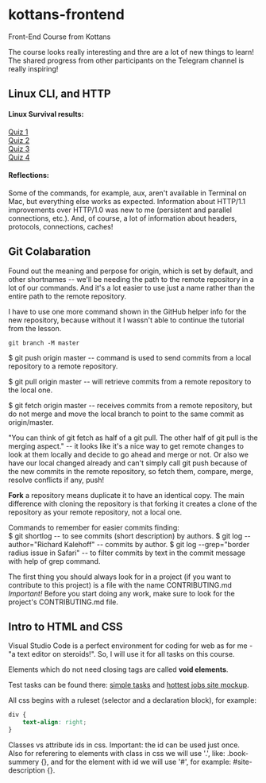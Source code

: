 # kottans-frontend
Front-End Course from Kottans

The course looks really interesting and thre are a lot of new things to learn! The shared progress from other participants on the Telegram channel is really inspiring!

## Linux CLI, and HTTP

#### Linux Survival results:  
[Quiz 1](/assets/LinuxSurvivalQuiz1.png)  
[Quiz 2](/assets/LinuxSurvivalQuiz2.png)  
[Quiz 3](/assets/LinuxSurvivalQuiz3.png)  
[Quiz 4](/assets/LinuxSurvivalQuiz4.png)  

#### Reflections:  
Some of the commands, for example, aux, aren't available in Terminal on Mac, but everything else works as expected. Information about HTTP/1.1 improvements over HTTP/1.0 was new to me (persistent and parallel connections, etc.). And, of course, a lot of information about headers, protocols, connections, caches!

## Git Colabaration

Found out the meaning and perpose for origin, which is set by default, and other shortnames -- we'll be needing the path to the remote repository in a lot of our commands. And it's a lot easier to use just a name rather than the entire path to the remote repository.  

I have to use one more command shown in the GitHub helper info for the new repository, because without it I wassn't able to continue the tutorial from the lesson.
```
git branch -M master
```

$ git push origin master -- command is used to send commits from a local repository to a remote repository.

$ git pull origin master -- will retrieve commits from a remote repository to the local one.

$ git fetch origin master -- receives commits from a remote repository, but do not merge and move the local branch to point to the same commit as origin/master.

"You can think of git fetch as half of a git pull. The other half of git pull is the merging aspect." -- it looks like it's a nice way to get remote changes to look at them locally and decide to go ahead and merge or not. Or also we have our local changed already and can't simply call git push because of the new commits in the remote repository, so fetch them, compare, merge, resolve conflicts if any, push!

**Fork** a repository means duplicate it to have an identical copy. The main difference with cloning the repository is that forking it creates a clone of the repository as your remote repository, not a local one.

Commands to remember for easier commits finding:  
$ git shortlog -- to see commits (short description) by authors.
$ git log --author="Richard Kalehoff" -- commits by author.
$ git log --grep="border radius issue in Safari" -- to filter commits by text in the commit message with help of grep command.

The first thing you should always look for in a project (if you want to contribute to this project) is a file with the name CONTRIBUTING.md  
*Important!* Before you start doing any work, make sure to look for the project's CONTRIBUTING.md file.

## Intro to HTML and CSS

Visual Studio Code is a perfect environment for coding for web as for me - "a text editor on steroids!". So, I will use it for all tasks on this course.

Elements which do not need closing tags are called **void elements**.

Test tasks can be found there: [simple tasks](task_html_css_intro/index.html) and [hottest jobs site mockup](task_html_css_intro/hottestJobsSiteMockup.html).

All css begins with a ruleset (selector and a declaration block), for example:
```css
div {
    text-align: right;
}
```

Classes vs attribute ids in css. Important: the id can be used just once.  
Also for referering to elements with class in css we will use '.', like: .book-summery {}, and for the element with id we will use '#', for example: #site-description {}.